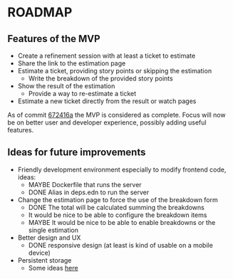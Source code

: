 # ROADMAP

## Features of the MVP

- Create a refinement session with at least a ticket to estimate
- Share the link to the estimation page
- Estimate a ticket, providing story points or skipping the estimation
  - Write the breakdown of the provided story points
- Show the result of the estimation
  - Provide a way to re-estimate a ticket
- Estimate a new ticket directly from the result or watch pages

As of commit [672416a](https://github.com/fpischedda/unrefined/commit/672416a3f8e5680765e4c3727c0ff7068422c36f) the MVP is considered as complete.
Focus will now be on better user and developer experience, possibly adding useful features.

## Ideas for future improvements

- Friendly development environment especially to modify frontend code, ideas:
  - MAYBE Dockerfile that runs the server
  - DONE Alias in deps.edn to run the server
- Change the estimation page to force the use of the breakdown form
  - DONE The total will be calculated summing the breakdowns
  - It would be nice to be able to configure the breakdown items
  - MAYBE It would be nice to be able to enable breakdowns or the single estimation
- Better design and UX
  - DONE responsive design (at least is kind of usable on a mobile device)
- Persistent storage
  - Some ideas [here](https://github.com/fpischedda/unrefined/issues/10)
